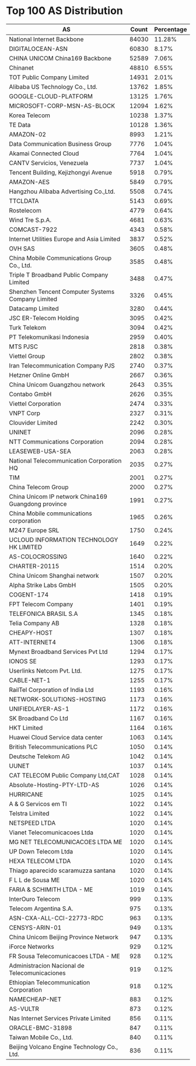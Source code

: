 # Top 100 AS Distribution
| AS | Count | Percentage |
|----|----|----|
| National Internet Backbone | 84030 | 11.28% |
| DIGITALOCEAN-ASN | 60830 | 8.17% |
| CHINA UNICOM China169 Backbone | 52589 | 7.06% |
| Chinanet | 48810 | 6.55% |
| TOT Public Company Limited | 14931 | 2.01% |
| Alibaba US Technology Co., Ltd. | 13762 | 1.85% |
| GOOGLE-CLOUD-PLATFORM | 13125 | 1.76% |
| MICROSOFT-CORP-MSN-AS-BLOCK | 12094 | 1.62% |
| Korea Telecom | 10238 | 1.37% |
| TE Data | 10128 | 1.36% |
| AMAZON-02 | 8993 | 1.21% |
| Data Communication Business Group | 7776 | 1.04% |
| Akamai Connected Cloud | 7764 | 1.04% |
| CANTV Servicios, Venezuela | 7737 | 1.04% |
| Tencent Building, Kejizhongyi Avenue | 5918 | 0.79% |
| AMAZON-AES | 5849 | 0.79% |
| Hangzhou Alibaba Advertising Co.,Ltd. | 5508 | 0.74% |
| TTCLDATA | 5143 | 0.69% |
| Rostelecom | 4779 | 0.64% |
| Wind Tre S.p.A. | 4681 | 0.63% |
| COMCAST-7922 | 4343 | 0.58% |
| Internet Utilities Europe and Asia Limited | 3837 | 0.52% |
| OVH SAS | 3605 | 0.48% |
| China Mobile Communications Group Co., Ltd. | 3585 | 0.48% |
| Triple T Broadband Public Company Limited | 3488 | 0.47% |
| Shenzhen Tencent Computer Systems Company Limited | 3326 | 0.45% |
| Datacamp Limited | 3280 | 0.44% |
| JSC ER-Telecom Holding | 3095 | 0.42% |
| Turk Telekom | 3094 | 0.42% |
| PT Telekomunikasi Indonesia | 2959 | 0.40% |
| MTS PJSC | 2818 | 0.38% |
| Viettel Group | 2802 | 0.38% |
| Iran Telecommunication Company PJS | 2740 | 0.37% |
| Hetzner Online GmbH | 2667 | 0.36% |
| China Unicom Guangzhou network | 2643 | 0.35% |
| Contabo GmbH | 2626 | 0.35% |
| Viettel Corporation | 2474 | 0.33% |
| VNPT Corp | 2327 | 0.31% |
| Clouvider Limited | 2242 | 0.30% |
| UNINET | 2096 | 0.28% |
| NTT Communications Corporation | 2094 | 0.28% |
| LEASEWEB-USA-SEA | 2063 | 0.28% |
| National Telecommunication Corporation HQ | 2035 | 0.27% |
| TIM | 2001 | 0.27% |
| China Telecom Group | 2000 | 0.27% |
| China Unicom IP network China169 Guangdong province | 1991 | 0.27% |
| China Mobile communications corporation | 1965 | 0.26% |
| M247 Europe SRL | 1750 | 0.24% |
| UCLOUD INFORMATION TECHNOLOGY HK LIMITED | 1649 | 0.22% |
| AS-COLOCROSSING | 1640 | 0.22% |
| CHARTER-20115 | 1514 | 0.20% |
| China Unicom Shanghai network | 1507 | 0.20% |
| Alpha Strike Labs GmbH | 1505 | 0.20% |
| COGENT-174 | 1418 | 0.19% |
| FPT Telecom Company | 1401 | 0.19% |
| TELEFONICA BRASIL S.A | 1345 | 0.18% |
| Telia Company AB | 1328 | 0.18% |
| CHEAPY-HOST | 1307 | 0.18% |
| ATT-INTERNET4 | 1306 | 0.18% |
| Mynext Broadband Services Pvt Ltd | 1294 | 0.17% |
| IONOS SE | 1293 | 0.17% |
| Userlinks Netcom Pvt. Ltd. | 1275 | 0.17% |
| CABLE-NET-1 | 1255 | 0.17% |
| RailTel Corporation of India Ltd | 1193 | 0.16% |
| NETWORK-SOLUTIONS-HOSTING | 1173 | 0.16% |
| UNIFIEDLAYER-AS-1 | 1172 | 0.16% |
| SK Broadband Co Ltd | 1167 | 0.16% |
| HKT Limited | 1164 | 0.16% |
| Huawei Cloud Service data center | 1063 | 0.14% |
| British Telecommunications PLC | 1050 | 0.14% |
| Deutsche Telekom AG | 1042 | 0.14% |
| UUNET | 1037 | 0.14% |
| CAT TELECOM Public Company Ltd,CAT | 1028 | 0.14% |
| Absolute-Hosting-PTY-LTD-AS | 1026 | 0.14% |
| HURRICANE | 1025 | 0.14% |
| A & G Servicos em TI | 1022 | 0.14% |
| Telstra Limited | 1022 | 0.14% |
| NETSPEED LTDA | 1020 | 0.14% |
| Vianet Telecomunicacoes Ltda | 1020 | 0.14% |
| MG NET TELECOMUNICACOES LTDA ME | 1020 | 0.14% |
| UP Down Telecom Ltda | 1020 | 0.14% |
| HEXA TELECOM LTDA | 1020 | 0.14% |
| Thiago aparecido scaramuzza santana | 1020 | 0.14% |
| F L L de Sousa ME | 1020 | 0.14% |
| FARIA & SCHIMITH LTDA - ME | 1019 | 0.14% |
| InterOuro Telecom | 999 | 0.13% |
| Telecom Argentina S.A. | 975 | 0.13% |
| ASN-CXA-ALL-CCI-22773-RDC | 963 | 0.13% |
| CENSYS-ARIN-01 | 949 | 0.13% |
| China Unicom Beijing Province Network | 947 | 0.13% |
| iForce Networks | 929 | 0.12% |
| FR Sousa Telecomunicacoes LTDA - ME | 928 | 0.12% |
| Administracion Nacional de Telecomunicaciones | 919 | 0.12% |
| Ethiopian Telecommunication Corporation | 918 | 0.12% |
| NAMECHEAP-NET | 883 | 0.12% |
| AS-VULTR | 873 | 0.12% |
| Nas Internet Services Private Limited | 856 | 0.11% |
| ORACLE-BMC-31898 | 847 | 0.11% |
| Taiwan Mobile Co., Ltd. | 840 | 0.11% |
| Beijing Volcano Engine Technology Co., Ltd. | 836 | 0.11% |
